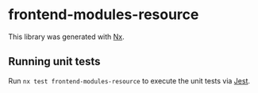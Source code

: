 # frontend-modules-resource

This library was generated with [Nx](https://nx.dev).

## Running unit tests

Run `nx test frontend-modules-resource` to execute the unit tests via [Jest](https://jestjs.io).
